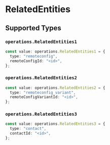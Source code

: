 # RelatedEntities


## Supported Types

### `operations.RelatedEntities1`

```typescript
const value: operations.RelatedEntities1 = {
  type: "remoteconfig",
  remoteConfigId: "<id>",
};
```

### `operations.RelatedEntities2`

```typescript
const value: operations.RelatedEntities2 = {
  type: "remoteconfig_variant",
  remoteConfigVariantId: "<id>",
};
```

### `operations.RelatedEntities3`

```typescript
const value: operations.RelatedEntities3 = {
  type: "contact",
  contactId: "<id>",
};
```

